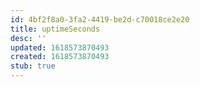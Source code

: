 ```yaml
---
id: 4bf2f8a0-3fa2-4419-be2d-c70018ce2e20
title: uptimeSeconds
desc: ''
updated: 1618573870493
created: 1618573870493
stub: true
---
```



